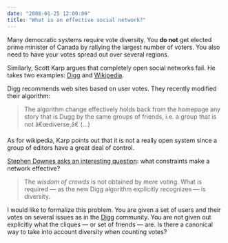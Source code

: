 ```yaml
---
date: "2008-01-25 12:00:00"
title: "What is an effective social network?"
---
```




Many democratic systems require vote diversity. You __do not__ get elected prime minister of Canada by rallying the largest number of voters. You also need to have your votes spread out over several regions.

Similarly, Scott Karp argues that completely open social networks fail. He takes two examples: [Digg](https://en.wikipedia.org/wiki/Digg) and [Wikipedia](https://en.wikipedia.org/wiki/Wikipedia). 

Digg recommends web sites based on user votes. They recently modified their algorithm: 

> The algorithm change effectively holds back from the homepage any story that is Dugg by the same groups of friends, i.e. a group that is not â€œdiverse,â€ (&hellip;)


As for wikipedia, Karp points out that it is not a really open system since a group of editors have a great deal of control.

 [Stephen Downes asks an interesting question](https://halfanhour.blogspot.com/2008/01/failure-of-completely-open-networks.html): what constraints make a network effective?

> The <em>wisdom of crowds</em> is not obtained by mere voting. What is required &mdash; as the new Digg algorithm explicitly recognizes &mdash; is diversity.


I would like to formalize this problem. You are given a set of users and their votes on several issues as in the [Digg](https://en.wikipedia.org/wiki/Digg) community. You are not given out explicitly what the cliques &mdash; or set of friends &mdash; are. Is there a canonical way to take into account diversity when counting votes?

